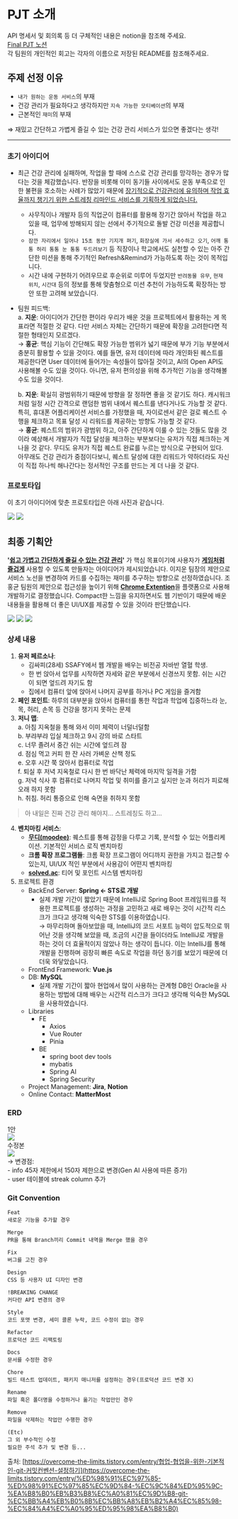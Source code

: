 # PJT 소개
API 명세서 및 회의록 등
더 구체적인 내용은 notion을 참조해 주세요.<br>
[Final PJT 노션](https://www.notion.so/PJT-Template-babd0c39afc448c5b526e6cc2abacc39#128385f6088b812d9cdfec654edce99e)
<br>
각 팀원의 개인적인 회고는 각자의 이름으로 저장된 README를 참조해주세요.


## 주제 선정 이유

- `내가 원하는 운동 서비스`의 부재
- 건강 관리가 필요하다고 생각하지만 `지속 가능한 모티베이션`의 부재
- 근본적인 `재미`의 부재

⇒ 재밌고 간단하고 가볍게 즐길 수 있는 건강 관리 서비스가 있으면 좋겠다는 생각!

---

### 초기 아이디어
- 최근 건강 관리에 실패하며, 작업을 할 때에 스스로 건강 관리를 망각하는 경우가 많다는 것을 체감했습니다. 반장을 비롯해 이미 동기들 사이에서도 운동 부족으로 인한 불편을 호소하는 사례가 많았기 때문에  <u>장기적으로 건강관리에 유의하며 작업 효율까지 챙기기 위한 스트레칭 리마인드 서비스를 기획하게 되었습니다.</u>
    - 사무직이나 개발자 등의 직업군이 컴퓨터를 활용해 장기간 앉아서 작업을 하고 있을 때, 업무에 방해되지 않는 선에서 주기적으로 돌발 건강 미션을 제공합니다.
    - `잠깐 자리에서 일어나 15초 동안 기지개 펴기`, `화장실에 가서 세수하고 오기`, `어깨 통통 허리 통통 눈 통통 두드려보기` 등 직장이나 학교에서도 실천할 수 있는 아주 간단한 미션을 통해 주기적인 Refresh&Remind가 가능하도록 하는 것이 목적입니다. 
    - 시간 내에 구현하기 어려우므로 후순위로 미루어 두었지만 `반려동물 유무`, `현재 위치`, `시간대` 등의 정보를 통해 맞춤형으로 미션 추천이 가능하도록 확장하는 방안 또한 고려해 보았습니다. 

- 팀원 피드백:<br>
    a. **지운**: 아이디어가 간단한 편이라 우리가 배운 것을 프로젝트에서 활용하는 게 목표라면 적절한 것 같다. 다만 서비스 자체는 간단하기 때문에 확장을 고려한다면 적절한 형태인지 모르겠다.
    <br>
    &rarr; **홍균**: 핵심 기능이 간단해도 확장 가능한 범위가 넓기 때문에 부가 기능 부분에서 충분히 활용할 수 있을 것이다. 예를 들면, 유저 데이터에 따라 개인화된 퀘스트를 제공한다면 User 데이터에 들어가는 속성들이 많아질 것이고, AI의 Open API도 사용해볼 수도 있을 것이다. 아니면, 유저 편의성을 위해 추가적인 기능을 생각해볼 수도 있을 것이다. <br>

    b. **지운**: 확실히 광범위하기 때문에 방향을 잘 정하면 좋을 것 같기도 하다. 캐시워크처럼 일정 시간 간격으로 랜덤한 범위 내에서 퀘스트를 낸다거나도 가능할 것 같다. 특히, 휴대폰 어플리케이션 서비스를 가정했을 때, 자이로센서 같은 걸로 퀘스트 수행을 체크하고 목표 달성 시 리워드를 제공하는 방향도 가능할 것 같다.
    <br>
    &rarr; **홍균**: 퀘스트의 범위가 광범위 하고, 아주 간단하게 이룰 수 있는 것들도 많을 것이라 예상해서 개발자가 직접 달성을 체크하는 부분보다는 유저가 직접 체크하는 게 나을 것 같다. 무디도 유저가 직접 퀘스트 완료를 누르는 방식으로 구현되어 있다. 아무래도 건강 관리가 중점이다보니, 퀘스트 달성에 대한 리워드가 약하더라도 자신이 직접 하나씩 해나간다는 정서적인 구조를 만드는 게 더 나을 것 같다.
  
### 프로토타입
이 초기 아이디어에 맞춘 프로토타입은 아래 사진과 같습니다.

<img src="./readme_assets/초기 아이디어 - 대시보드.png">
<img src="./readme_assets/초기 아이디어 - 크롬 확장자.png">


## 최종 기획안
**'<u>쉽고 가볍고 간단하게 즐길 수 있는 건강 관리</u>'** 가 핵심 목표이기에 사용자가 <u>**게임처럼 즐겁게**</u> 사용할 수 있도록 만들자는 아이디어가 제시되었습니다.
이지운 팀장의 제안으로 서비스 노선을 변경하여 카드를 수집하는 재미를 추구하는 방향으로 선정하였습니다. 
조홍균 팀원의 제안으로 접근성을 높이기 위해 <u>**Chrome Extention**</u>을 플랫폼으로 사용해 개발하기로 결정했습니다. Compact한 느낌을 유지하면서도 웹 기반이기 때문에 배운 내용들을 활용해 더 좋은 UI/UX를 제공할 수 있을 것이라 판단했습니다.

<img src="./readme_assets/최종-로그인.png">
<img src="./readme_assets/최종-카드뽑기.png">
<img src="./readme_assets/최종-통계.png">

### 상세 내용
1. **유저 페르소나**: 
    - 김싸피(28세) SSAFY에서 웹 개발을 배우는 비전공 자바반 열혈 학생. 
    - 한 번 앉아서 업무를 시작하면 자세와 같은 부분에서 신경쓰지 못함. 쉬는 시간이 되면 엎드려 자기도 함
    - 집에서 컴퓨터 앞에 앉아서 나머지 공부를 하거나 PC 게임을 즐겨함
2. **페인 포인트**: 하루의 대부분을 앉아서 컴퓨터를 통한 작업과 학업에 집중하느라 눈, 목, 허리, 손목 등 건강을 챙기지 못하는 문제
3. **저니 맵**:<br>
    a. 아침 지옥철을 통해 와서 이미 체력이 너덜너덜함<br>
    b. 부랴부랴 입실 체크하고 9시 강의 바로 스타트<br>
    c. 너무 졸려서 중간 쉬는 시간에 엎드려 잠<br>
    d. 점심 먹고 커피 한 잔 사러 가벼운 산책 정도<br>
    e. 오후 시간 쭉 앉아서 컴퓨터로 작업<br>
    f. 퇴실 후 저녁 지옥철로 다시 한 번 바닥난 체력에 마지막 일격을 가함<br>
    g. 저녁 식사 후 컴퓨터로 나머지 작업 및 취미를 즐기고 싶지만 눈과 허리가 피로해 오래 하지 못함<br>
    h. 취침. 허리 통증으로 인해 숙면을 취하지 못함<br>
>아 내일은 진짜 건강 관리 해야지... 스트레칭도 하고...
4. **벤치마킹 서비스**:
    - **[무디(moodee)](https://apps.apple.com/kr/app/%EB%AC%B4%EB%94%94-moodee-%EC%A7%80%EA%B8%88%EC%9D%98-%EA%B0%90%EC%A0%95%EC%97%90-%ED%95%84%EC%9A%94%ED%95%9C-%EA%B2%83%EC%9D%80/id6445954796)**: 퀘스트를 통해 감정을 다루고 기록, 분석할 수 있는 어플리케이션. 기본적인 서비스 로직 벤치마킹
    - **크롬 확장 프로그램들**: 크롬 확장 프로그램이 어디까지 권한을 가지고 접근할 수 있는지, UI/UX 적인 부분에서 사용감이 어떤지 벤치마킹
    - **[solved.ac](https://solved.ac/)**: 티어 및 포인트 시스템 벤치마킹
5. 프로젝트 환경
    - BackEnd Server: **Spring ← STS로 개발**
        - 실제 개발 기간이 짧았기 때문에 IntelliJ로 Spring Boot 프레임워크를 적용한 프로젝트를 생성하는 과정을 고민하고 새로 배우는 것이 시간적 리스크가 크다고 생각해 익숙한 STS를 이용하였습니다.<br>
        &rarr; 마무리하며 돌아보았을 때, IntelliJ의 코드 서포트 능력이 압도적으로 뛰어난 것을 생각해 보았을 때, 조금의 시간을 들이더라도 IntelliJ로 개발을 하는 것이 더 효율적이지 않았나 하는 생각이 듭니다. 이는 IntelliJ를 통해 개발을 진행하며 굉장히 빠른 속도로 작업을 하던 동기를 보았기 때문에 더더욱 와닿았습니다.
    - FrontEnd Framework: **Vue.js**
    - DB: **MySQL**
        - 실제 개발 기간이 짧아 현업에서 많이 사용하는 관계형 DB인 Oracle을 사용하는 방법에 대해 배우는 시간적 리스크가 크다고 생각해 익숙한 MySQL을 사용하였습니다.
    - Libraries
        - FE
            - Axios
            - Vue Router
            - Pinia
        - BE
            - spring boot dev tools
            - mybatis
            - Spring AI
            - Spring Security
    - Project Management: **Jira**, **Notion**
    - Online Contact: **MatterMost**


### ERD
1안<br>
<img src="./final_pjt_erd.png">
<br>
수정본<br>
<img src="./final_pjt_erd_edit_version.png">
<br>
&rarr; 변경점:<br>
    - info 45자 제한에서 150자 제한으로 변경(Gen AI 사용에 따른 증가)<br>
    - user 테이블에 streak column 추가<br>

### Git Convention
```
Feat
새로운 기능을 추가할 경우

Merge
PR을 통해 Branch끼리 Commit 내역을 Merge 했을 경우

Fix
버그를 고친 경우

Design
CSS 등 사용자 UI 디자인 변경

!BREAKING CHANGE
커다란 API 변경의 경우

Style
코드 포맷 변경, 세미 콜론 누락, 코드 수정이 없는 경우

Refactor
프로덕션 코드 리팩토링

Docs
문서를 수정한 경우

Chore
빌드 태스트 업데이트, 패키지 매니저를 설정하는 경우(프로덕션 코드 변경 X)

Rename
파일 혹은 폴더명을 수정하거나 옮기는 작업만인 경우

Remove
파일을 삭제하는 작업만 수행한 경우

(Etc)
그 외 부수적인 수정
필요한 주석 추가 및 변경 등...
```
출처:
[https://overcome-the-limits.tistory.com/entry/협업-협업을-위한-기본적인-git-커밋컨벤션-설정하기](https://overcome-the-limits.tistory.com/entry/%ED%98%91%EC%97%85-%ED%98%91%EC%97%85%EC%9D%84-%EC%9C%84%ED%95%9C-%EA%B8%B0%EB%B3%B8%EC%A0%81%EC%9D%B8-git-%EC%BB%A4%EB%B0%8B%EC%BB%A8%EB%B2%A4%EC%85%98-%EC%84%A4%EC%A0%95%ED%95%98%EA%B8%B0)
